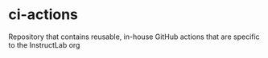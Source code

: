 # ci-actions
Repository that contains reusable, in-house GitHub actions that are specific to the InstructLab org
